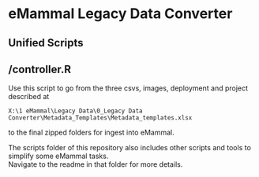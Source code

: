 # eMammal Legacy Data Converter  
## Unified Scripts  
  
  
  
## /controller.R  
  
Use this script to go from the three csvs, images, deployment and project described at  

    X:\1 eMammal\Legacy Data\0_Legacy Data Converter\Metadata_Templates\Metadata_templates.xlsx  

to the final zipped folders for ingest into eMammal.  
  
The scripts folder of this repository also includes other scripts and tools to simplify some eMammal tasks.  
Navigate to the readme in that folder for more details.  